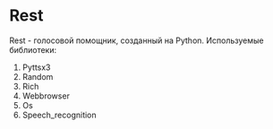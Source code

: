 # Rest
Rest - голосовой помощник, созданный на Python.
Используемые библиотеки:
  1. Pyttsx3
  2. Random
  3. Rich
  4. Webbrowser
  5. Os
  6. Speech_recognition
